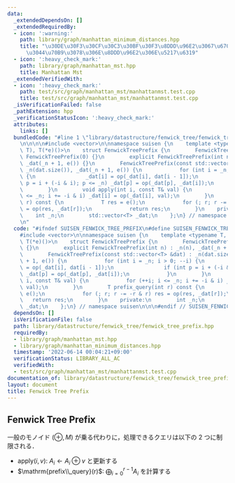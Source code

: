 ```yaml
---
data:
  _extendedDependsOn: []
  _extendedRequiredBy:
  - icon: ':warning:'
    path: library/graph/manhattan_minimum_distances.hpp
    title: "\u30DE\u30F3\u30CF\u30C3\u30BF\u30F3\u8DDD\u96E2\u3067\u6700\u3082\u8FD1\
      \u3044\u70B9\u3078\u306E\u8DDD\u96E2\u306E\u5217\u6319"
  - icon: ':heavy_check_mark:'
    path: library/graph/manhattan_mst.hpp
    title: Manhattan Mst
  _extendedVerifiedWith:
  - icon: ':heavy_check_mark:'
    path: test/src/graph/manhattan_mst/manhattanmst.test.cpp
    title: test/src/graph/manhattan_mst/manhattanmst.test.cpp
  _isVerificationFailed: false
  _pathExtension: hpp
  _verificationStatusIcon: ':heavy_check_mark:'
  attributes:
    links: []
  bundledCode: "#line 1 \"library/datastructure/fenwick_tree/fenwick_tree_prefix.hpp\"\
    \n\n\n\n#include <vector>\n\nnamespace suisen {\n    template <typename T, T(*op)(T,\
    \ T), T(*e)()>\n    struct FenwickTreePrefix {\n        FenwickTreePrefix() :\
    \ FenwickTreePrefix(0) {}\n        explicit FenwickTreePrefix(int n) : _n(n),\
    \ _dat(_n + 1, e()) {}\n        FenwickTreePrefix(const std::vector<T> &dat) :\
    \ _n(dat.size()), _dat(_n + 1, e()) {\n            for (int i = _n; i > 0; --i)\
    \ {\n                _dat[i] = op(_dat[i], dat[i - 1]);\n                if (int\
    \ p = i + (-i & i); p <= _n) _dat[p] = op(_dat[p], _dat[i]);\n            }\n\
    \        }\n        void apply(int i, const T& val) {\n            for (++i; i\
    \ <= _n; i += -i & i) _dat[i] = op(_dat[i], val);\n        }\n        T prefix_query(int\
    \ r) const {\n            T res = e();\n            for (; r; r -= -r & r) res\
    \ = op(res, _dat[r]);\n            return res;\n        }\n    private:\n    \
    \    int _n;\n        std::vector<T> _dat;\n    };\n} // namespace suisen\n\n\n\
    \n"
  code: "#ifndef SUISEN_FENWICK_TREE_PREFIX\n#define SUISEN_FENWICK_TREE_PREFIX\n\n\
    #include <vector>\n\nnamespace suisen {\n    template <typename T, T(*op)(T, T),\
    \ T(*e)()>\n    struct FenwickTreePrefix {\n        FenwickTreePrefix() : FenwickTreePrefix(0)\
    \ {}\n        explicit FenwickTreePrefix(int n) : _n(n), _dat(_n + 1, e()) {}\n\
    \        FenwickTreePrefix(const std::vector<T> &dat) : _n(dat.size()), _dat(_n\
    \ + 1, e()) {\n            for (int i = _n; i > 0; --i) {\n                _dat[i]\
    \ = op(_dat[i], dat[i - 1]);\n                if (int p = i + (-i & i); p <= _n)\
    \ _dat[p] = op(_dat[p], _dat[i]);\n            }\n        }\n        void apply(int\
    \ i, const T& val) {\n            for (++i; i <= _n; i += -i & i) _dat[i] = op(_dat[i],\
    \ val);\n        }\n        T prefix_query(int r) const {\n            T res =\
    \ e();\n            for (; r; r -= -r & r) res = op(res, _dat[r]);\n         \
    \   return res;\n        }\n    private:\n        int _n;\n        std::vector<T>\
    \ _dat;\n    };\n} // namespace suisen\n\n\n#endif // SUISEN_FENWICK_TREE_PREFIX\n"
  dependsOn: []
  isVerificationFile: false
  path: library/datastructure/fenwick_tree/fenwick_tree_prefix.hpp
  requiredBy:
  - library/graph/manhattan_mst.hpp
  - library/graph/manhattan_minimum_distances.hpp
  timestamp: '2022-06-14 00:04:21+09:00'
  verificationStatus: LIBRARY_ALL_AC
  verifiedWith:
  - test/src/graph/manhattan_mst/manhattanmst.test.cpp
documentation_of: library/datastructure/fenwick_tree/fenwick_tree_prefix.hpp
layout: document
title: Fenwick Tree Prefix
---
```

## Fenwick Tree Prefix

一般のモノイド $(\oplus,M)$ が乗る代わりに，処理できるクエリは以下の 2 つに制限される．

- $\mathrm{apply}(i,v)$: $A _ i \leftarrow A _ i \oplus v$ と更新する
- $\mathrm{prefix\\_query}(r)$: $\displaystyle \bigoplus _ {i = 0} ^ {r - 1} A _ i$ を計算する
